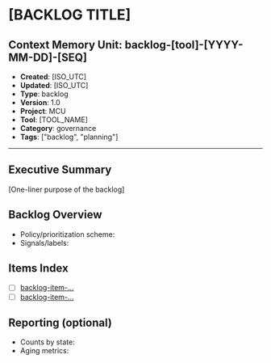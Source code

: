 # [BACKLOG TITLE]

## Context Memory Unit: backlog-[tool]-[YYYY-MM-DD]-[SEQ]
- **Created**: [ISO_UTC]
- **Updated**: [ISO_UTC]
- **Type**: backlog
- **Version**: 1.0
- **Project**: MCU
- **Tool**: [TOOL_NAME]
- **Category**: governance
- **Tags**: ["backlog", "planning"]

---

## Executive Summary
[One-liner purpose of the backlog]

## Backlog Overview
- Policy/prioritization scheme:
- Signals/labels:

## Items Index
- [ ] [backlog-item-...](path/to/item)
- [ ] [backlog-item-...](path/to/item)

## Reporting (optional)
- Counts by state:
- Aging metrics:

